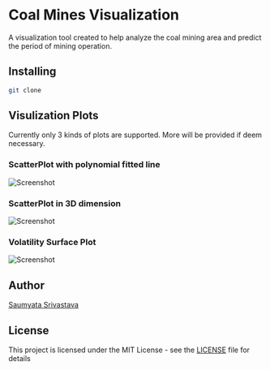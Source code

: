 # Coal Mines Visualization
A visualization tool created to help analyze the coal mining area and predict the period of mining operation.


## Installing
```bash
git clone 
```

## Visulization Plots
Currently only 3 kinds of plots are supported. More will be provided if deem necessary.

### ScatterPlot with polynomial fitted line
![Screenshot](pics/ScatterPlot.png)

### ScatterPlot in 3D dimension
![Screenshot](pics/scatterplot3D.png)

### Volatility Surface Plot
![Screenshot](pics/SurfacePlot.png)

## Author
[Saumyata Srivastava](https://www.linkedin.com/in/ss-97b05a103/)

## License
This project is licensed under the MIT License - see the [LICENSE](LICENSE) file for details
